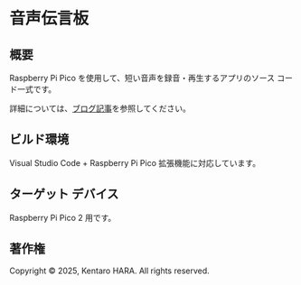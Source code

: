 # 音声伝言板

## 概要

Raspberry Pi Pico を使用して、短い音声を録音・再生するアプリのソース コード一式です。

詳細については、[ブログ記事](https://kentaroh.jp/raspberry-pi-pico-voice-message)を参照してください。

## ビルド環境

Visual Studio Code + Raspberry Pi Pico 拡張機能に対応しています。

## ターゲット デバイス

Raspberry Pi Pico 2 用です。

## 著作権

Copyright © 2025, Kentaro HARA. All rights reserved.
